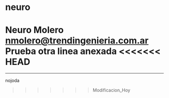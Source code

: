 # neuro
Neuro Molero
nmolero@trendingenieria.com.ar
Prueba
otra linea anexada
<<<<<<< HEAD
=======
********************
nojoda

>>>>>>> Modificacion_Hoy
